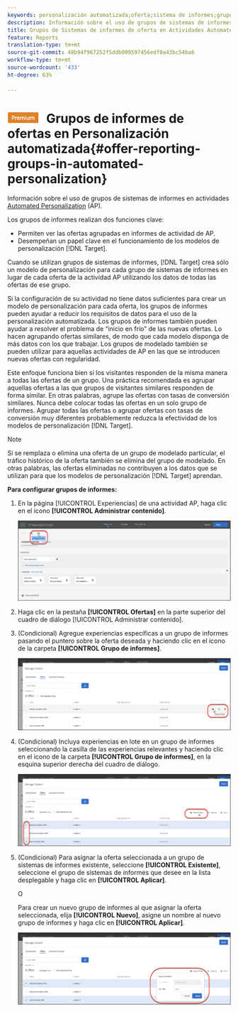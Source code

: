 ```yaml
---
keywords: personalización automatizada;oferta;sistema de informes;grupo;grupo de sistemas de informes
description: Información sobre el uso de grupos de sistemas de informes en actividades de Automated Personalization (AP) en Adobe Target.
title: Grupos de Sistemas de informes de oferta en Actividades Automated Personalization (AP)
feature: Reports
translation-type: tm+mt
source-git-commit: 48b94f967252f5ddb009597456edf0a43bc54ba6
workflow-type: tm+mt
source-wordcount: '433'
ht-degree: 63%

---
```



# ![PREMIUM](/help/assets/premium.png) Grupos de informes de ofertas en Personalización automatizada{#offer-reporting-groups-in-automated-personalization}

Información sobre el uso de grupos de sistemas de informes en actividades [Automated Personalization](/help/c-activities/t-automated-personalization/automated-personalization.md) (AP).

Los grupos de informes realizan dos funciones clave:

* Permiten ver las ofertas agrupadas en informes de actividad de AP.
* Desempeñan un papel clave en el funcionamiento de los modelos de personalización [!DNL Target].

Cuando se utilizan grupos de sistemas de informes, [!DNL Target] crea sólo un modelo de personalización para cada grupo de sistemas de informes en lugar de cada oferta de la actividad AP utilizando los datos de todas las ofertas de ese grupo.

Si la configuración de su actividad no tiene datos suficientes para crear un modelo de personalización para cada oferta, los grupos de informes pueden ayudar a reducir los requisitos de datos para el uso de la personalización automatizada. Los grupos de informes también pueden ayudar a resolver el problema de “inicio en frío” de las nuevas ofertas. Lo hacen agrupando ofertas similares, de modo que cada modelo disponga de más datos con los que trabajar. Los grupos de modelado también se pueden utilizar para aquellas actividades de AP en las que se introducen nuevas ofertas con regularidad.

Este enfoque funciona bien si los visitantes responden de la misma manera a todas las ofertas de un grupo. Una práctica recomendada es agrupar aquellas ofertas a las que grupos de visitantes similares responden de forma similar. En otras palabras, agrupe las ofertas con tasas de conversión similares. Nunca debe colocar todas las ofertas en un solo grupo de informes. Agrupar todas las ofertas o agrupar ofertas con tasas de conversión muy diferentes probablemente reduzca la efectividad de los modelos de personalización [!DNL Target].

>[!NOTE]
>
>Si se remplaza o elimina una oferta de un grupo de modelado particular, el tráfico histórico de la oferta también se elimina del grupo de modelado. En otras palabras, las ofertas eliminadas no contribuyen a los datos que se utilizan para que los modelos de personalización [!DNL Target] aprendan.

**Para configurar grupos de informes:**

1. En la página [!UICONTROL Experiencias] de una actividad AP, haga clic en el icono **[!UICONTROL Administrar contenido]**.

   ![](assets/ap_manage_content.png)

1. Haga clic en la pestaña **[!UICONTROL Ofertas]** en la parte superior del cuadro de diálogo [!UICONTROL Administrar contenido].
1. (Condicional) Agregue experiencias específicas a un grupo de informes pasando el puntero sobre la oferta deseada y haciendo clic en el icono de la carpeta **[!UICONTROL Grupo de informes]**.

   ![](assets/ap_manage_content_2.png)

1. (Condicional) Incluya experiencias en lote en un grupo de informes seleccionando la casilla de las experiencias relevantes y haciendo clic en el icono de la carpeta **[!UICONTROL Grupo de informes]**, en la esquina superior derecha del cuadro de diálogo.

   ![](assets/ap_manage_content_3.png)

1. (Condicional) Para asignar la oferta seleccionada a un grupo de sistemas de informes existente, seleccione **[!UICONTROL Existente]**, seleccione el grupo de sistemas de informes que desee en la lista desplegable y haga clic en **[!UICONTROL Aplicar]**.

   O

   Para crear un nuevo grupo de informes al que asignar la oferta seleccionada, elija **[!UICONTROL Nuevo]**, asigne un nombre al nuevo grupo de informes y haga clic en **[!UICONTROL Aplicar]**.

   ![](assets/ap_reporting_groups.png)

